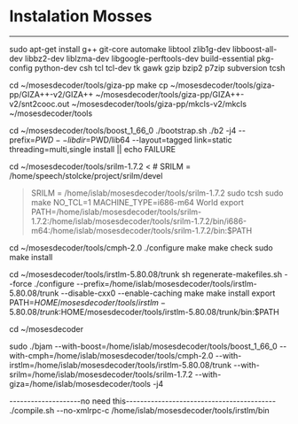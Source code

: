 # Instalation Mosses
___________________________________________________________________________________________________________________________________________________________________________________________________________________________________

sudo apt-get install g++ git-core automake libtool zlib1g-dev libboost-all-dev libbz2-dev liblzma-dev libgoogle-perftools-dev build-essential pkg-config python-dev csh tcl tcl-dev tk gawk gzip bzip2 p7zip subversion tcsh


cd ~/mosesdecoder/tools/giza-pp
make
cp ~/mosesdecoder/tools/giza-pp/GIZA++-v2/GIZA++ ~/mosesdecoder/tools/giza-pp/GIZA++-v2/snt2cooc.out ~/mosesdecoder/tools/giza-pp/mkcls-v2/mkcls ~/mosesdecoder/tools

cd ~/mosesdecoder/tools/boost_1_66_0
./bootstrap.sh
./b2 -j4 --prefix=$PWD --libdir=$PWD/lib64 --layout=tagged link=static threading=multi,single install || echo FAILURE

cd ~/mosesdecoder/tools/srilm-1.7.2
< \# SRILM = /home/speech/stolcke/project/srilm/devel
> SRILM = /home/islab/mosesdecoder/tools/srilm-1.7.2
sudo tcsh
sudo make NO_TCL=1 MACHINE_TYPE=i686-m64 World
export PATH=/home/islab/mosesdecoder/tools/srilm-1.7.2:/home/islab/mosesdecoder/tools/srilm-1.7.2/bin/i686-m64:/home/islab/mosesdecoder/tools/srilm-1.7.2/bin:$PATH

cd ~/mosesdecoder/tools/cmph-2.0
./configure
make
make check
sudo make install

cd ~/mosesdecoder/tools/irstlm-5.80.08/trunk
sh regenerate-makefiles.sh --force
./configure --prefix=/home/islab/mosesdecoder/tools/irstlm-5.80.08/trunk --disable-cxx0 --enable-caching 
make
make install
export PATH=$HOME/mosesdecoder/tools/irstlm-5.80.08/trunk:$HOME/mosesdecoder/tools/irstlm-5.80.08/trunk/bin:$PATH


cd ~/mosesdecoder

sudo ./bjam --with-boost=/home/islab/mosesdecoder/tools/boost_1_66_0 --with-cmph=/home/islab/mosesdecoder/tools/cmph-2.0 --with-irstlm=/home/islab/mosesdecoder/tools/irstlm-5.80.08/trunk --with-srilm=/home/islab/mosesdecoder/tools/srilm-1.7.2 --with-giza=/home/islab/mosesdecoder/tools -j4





--------------------no need this------------------------------------------
./compile.sh --no-xmlrpc-c
/home/islab/mosesdecoder/tools/irstlm/bin
